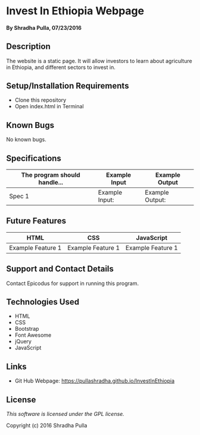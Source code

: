 # Invest In Ethiopia Webpage

#### By Shradha Pulla, 07/23/2016

## Description

The website is a static page. It will allow investors to learn about agriculture in Ethiopia, and different sectors to invest in.

## Setup/Installation Requirements

* Clone this repository
* Open index.html in Terminal

## Known Bugs

No known bugs.

## Specifications

The program should handle... | Example Input | Example Output
----- | ----- | -----
Spec 1 | Example Input: | Example Output:

## Future Features

HTML | CSS | JavaScript
----- | ----- | -----
Example Feature 1 | Example Feature 1 | Example Feature 1

## Support and Contact Details

Contact Epicodus for support in running this program.

## Technologies Used

* HTML
* CSS
* Bootstrap
* Font Awesome
* jQuery
* JavaScript

## Links

* Git Hub Webpage: https://pullashradha.github.io/InvestInEthiopia

## License

*This software is licensed under the GPL license.*

Copyright (c) 2016 Shradha Pulla
